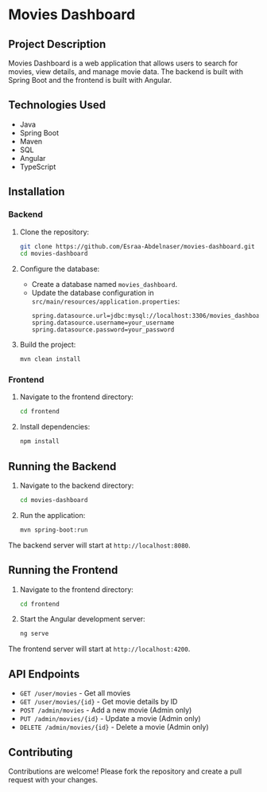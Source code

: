 # Movies Dashboard

## Project Description
Movies Dashboard is a web application that allows users to search for movies, view details, and manage movie data. The backend is built with Spring Boot and the frontend is built with Angular.

## Technologies Used
- Java
- Spring Boot
- Maven
- SQL
- Angular
- TypeScript


## Installation

### Backend
1. Clone the repository:
    ```bash
    git clone https://github.com/Esraa-Abdelnaser/movies-dashboard.git
    cd movies-dashboard
    ```

2. Configure the database:
    - Create a database named `movies_dashboard`.
    - Update the database configuration in `src/main/resources/application.properties`:
        ```properties
        spring.datasource.url=jdbc:mysql://localhost:3306/movies_dashboard
        spring.datasource.username=your_username
        spring.datasource.password=your_password
        ```

3. Build the project:
    ```bash
    mvn clean install
    ```

### Frontend
1. Navigate to the frontend directory:
    ```bash
    cd frontend
    ```

2. Install dependencies:
    ```bash
    npm install
    ```

## Running the Backend
1. Navigate to the backend directory:
    ```bash
    cd movies-dashboard
    ```

2. Run the application:
    ```bash
    mvn spring-boot:run
    ```

The backend server will start at `http://localhost:8080`.

## Running the Frontend
1. Navigate to the frontend directory:
    ```bash
    cd frontend
    ```

2. Start the Angular development server:
    ```bash
    ng serve
    ```

The frontend server will start at `http://localhost:4200`.

## API Endpoints
- `GET /user/movies` - Get all movies
- `GET /user/movies/{id}` - Get movie details by ID
- `POST /admin/movies` - Add a new movie (Admin only)
- `PUT /admin/movies/{id}` - Update a movie (Admin only)
- `DELETE /admin/movies/{id}` - Delete a movie (Admin only)

## Contributing
Contributions are welcome! Please fork the repository and create a pull request with your changes.